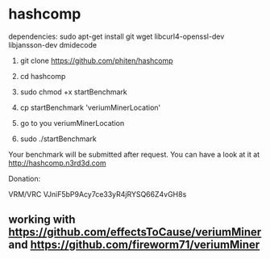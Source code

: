 # hashcomp

dependencies: sudo apt-get install git wget libcurl4-openssl-dev libjansson-dev dmidecode

1. git clone https://github.com/phiten/hashcomp

2. cd hashcomp

3. sudo chmod +x startBenchmark

4. cp startBenchmark 'veriumMinerLocation'

5. go to you veriumMinerLocation

5. sudo ./startBenchmark

Your benchmark will be submitted after request. You can have a look at it at http://hashcomp.n3rd3d.com

Donation:

VRM/VRC VJniF5bP9Acy7ce33yR4jRYSQ66Z4vGH8s


## working with https://github.com/effectsToCause/veriumMiner and https://github.com/fireworm71/veriumMiner